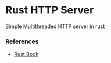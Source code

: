 # Rust HTTP Server

Simple Multithreaded HTTP server in rust

### References
+ [Rust Book](https://doc.rust-lang.org/book/ch20-00-final-project-a-web-server.html)
